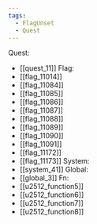```yaml
---
tags:
  - FlagUnset
  - Quest
---
```

Quest:
- [[quest_11]]
Flag:
- [[flag_11014]]
- [[flag_11084]]
- [[flag_11085]]
- [[flag_11086]]
- [[flag_11087]]
- [[flag_11088]]
- [[flag_11089]]
- [[flag_11090]]
- [[flag_11091]]
- [[flag_11172]]
- [[flag_11173]]
System:
- [[system_41]]
Global:
- [[global_3]]
Fn:
- [[u2512_function5]]
- [[u2512_function6]]
- [[u2512_function7]]
- [[u2512_function8]]
